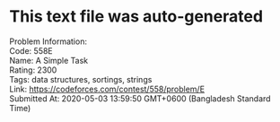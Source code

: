 # This text file was auto-generated  
  
Problem Information:  
Code: 558E  
Name: A Simple Task  
Rating: 2300  
Tags: data structures, sortings, strings  
Link: https://codeforces.com/contest/558/problem/E  
Submitted At: 2020-05-03 13:59:50 GMT+0600 (Bangladesh Standard Time)  
